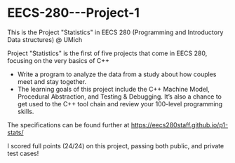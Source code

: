 # EECS-280---Project-1
This is the Project "Statistics" in EECS 280 (Programming and Introductory Data structures) @ UMich

Project "Statistics" is the first of five projects that come in EECS 280, focusing on the very basics of C++
- Write a program to analyze the data from a study about how couples meet and stay together.
- The learning goals of this project include the C++ Machine Model, Procedural Abstraction, and Testing & Debugging. It’s also a chance to get used to the C++ tool chain and review your 100-level programming skills.

The specifications can be found further at https://eecs280staff.github.io/p1-stats/

I scored full points (24/24) on this project, passing both public, and private test cases!
